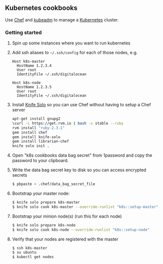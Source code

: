 ## Kubernetes cookbooks

Use [Chef](https://www.chef.io/) and [kubeadm](https://kubernetes.io/docs/setup/independent/create-cluster-kubeadm/) to manage a [Kubernetes](https://kubernetes.io/) cluster.

### Getting started

1. Spin up some instances where you want to run kubernetes
2. Add ssh aliases to `~/.ssh/config` for each of those nodes, e.g.

    ```
    Host k8s-master
      HostName 1.2.3.4
      User root
      IdentityFile ~/.ssh/digitalocean

    Host k8s-node
      HostName 1.2.3.5
      User root
      IdentityFile ~/.ssh/digitalocean
    ```
3. Install [Knife Solo](http://matschaffer.github.io/knife-solo/) so you can use Chef without
  having to setup a Chef server
    ```bash
    apt-get install gnupg2
    \curl -L https://get.rvm.io | bash -s stable --ruby
    rvm install "ruby-2.3.1"
    gem install chef
    gem install knife-solo
    gem install librarian-chef
    knife solo init .
    ``` 
4. Open "k8s cookbooks data bag secret" from 1password and copy the password to your clipboard.
5. Write the data bag secret key to disk so you can access encrypted secrets
   ```bash
   $ pbpaste > .chef/data_bag_secret_file
   ```
6. Bootstrap your master node:
    ```bash
    $ knife solo prepare k8s-master
    $ knife solo cook k8s-master --override-runlist "k8s::setup-master"
    ```
7. Bootstrap your minion node(s) (run this for each node)
    ```bash
    $ knife solo prepare k8s-node
    $ knife solo cook k8s-node --override-runlist "k8s::setup-node"
    ```
8. Verify that your nodes are registered with the master
   ```bash
   $ ssh k8s-master
   $ su ubuntu
   $ kubectl get nodes
   ```
